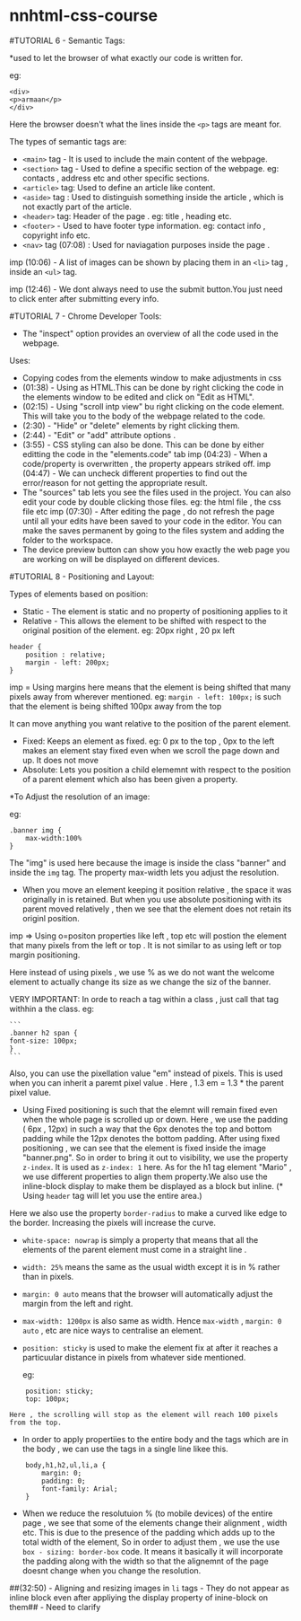 # nnhtml-css-course
#TUTORIAL 6 - Semantic Tags:

*used to let the browser of what exactly our code is written for.

eg:

 ```
<div>
<p>armaan</p>
</div>
```

Here the browser doesn't what the lines inside the ```<p>``` tags are meant for.

The types of semantic tags are:

* ```<main>``` tag - It is used to include the main content of the webpage.
* ```<section>``` tag - Used to define a specific section of the webpage.
	eg: contacts , address  etc and other specific sections.
* ```<article>``` tag: Used to define an article like content.
* ```<aside>``` tag : Used to distinguish something inside the article , which is not exactly part of the article.
* ```<header>``` tag: Header of the page .
	eg: title , heading etc.
* ```<footer>``` - Used to have footer type information. 
	eg: contact info , copyright info etc.
* ```<nav>``` tag (07:08) : Used for naviagation purposes inside the page .

imp (10:06) - A list of images can be shown by placing them in an ```<li>``` tag , inside an ```<ul>``` tag. 

imp (12:46) - We dont always need to use the submit button.You just need to click enter after submitting every info.


#TUTORIAL 7 - Chrome Developer Tools:


* The "inspect" option provides an overview of all the code used in the webpage.

Uses:

* Copying codes from the elements window to make adjustments in css
* (01:38) - Using as HTML.This can be done by right clicking the code in the elements window to be edited and click on "Edit as HTML".
* (02:15) - Using "scroll intp view" bu right clicking on the code element. This will take you to the body of the webpage related to the code.
* (2:30) - "Hide" or "delete" elements by right clicking them.
* (2:44) - "Edit" or "add" attribute options .
* (3:55) - CSS styling can also be done. This can be done by either editting the code in the "elements.code" tab
imp (04:23) - When a code/property is overwritten , the property appears striked off.
imp (04:47) - We can uncheck different properties to find out the error/reason for not getting the appropriate result.
* The "sources" tab lets you see the files used in the project. You can also edit your code by double clicking those files.
	eg: the html file , the css file etc
imp (07:30) - After editing the page , do not refresh the page until all your edits have been saved to your code in the editor.
      You can make the saves permanent by going to the files system and adding the folder to the workspace.
* The device preview button can show you how exactly the web page you are working on will be displayed on different devices.


#TUTORIAL 8 - Positioning and Layout:

Types of elements based on position:

* Static - The element is static and no property of positioning applies to it
* Relative - This allows the element to be shifted with respect to the original position of the element.
	eg: 20px right , 20 px left 
```
header {
	position : relative;
	margin - left: 200px;
}
```
imp = Using margins here means that the element is being shifted that many pixels away from wherever mentioned.
	eg: ```margin - left: 100px;``` is such that the element is being shifted 100px away from the top

It can move anything you want relative to the position of the parent element.

* Fixed: Keeps an element as fixed.
	eg: 0 px to the top , 0px to the left makes an element stay fixed even when we scroll the page down and up. It does not move
* Absolute: Lets you position a child elememnt with respect to the position of a parent element which also has been given a property.


*To Adjust the resolution of an image:

eg:

```
.banner img {
	max-width:100%          
}
```
The "img" is used here because the image is inside the class "banner" and inside the ```img``` tag.
The property max-width lets you adjust the resolution.
* When you move an element keeping it position relative , the space it was originally in is retained. But when you use absolute 
positioning with its parent moved relatively , then we see that the element does not retain its originl position.

imp => Using o=positon properties like left , top etc will postion the element that many pixels from the left or top . 
It is not similar to 
as using left or top margin positioning.

Here instead of using pixels , we use % as we do not want the welcome element to actually change its size as we change the siz of 
the banner. 

 
VERY IMPORTANT: 
In orde to reach a tag within a class , just call that tag withhin a the class.
	eg:
	
	```
	.banner h2 span {
	font-size: 100px;
	}
	```
	
Also, you can use the pixellation value "em" instead of pixels. 
This is used when you can inherit a paremt pixel value . Here , 1.3 em = 1.3  * the parent pixel value.



* Using Fixed positioning is such that the elemnt will remain fixed even when the whole page is scrolled up or down.
 Here  , we use the padding ( 6px , 12px) in such a way that the 6px denotes the top and bottom padding while the 12px denotes the
bottom padding. 
After using fixed positioning , we can see that the element is fixed inside the image  "banner.png". So in order to bring it out to visibility, 
we use the property ```z-index```. It is used as ```z-index: 1``` here.
As for the h1 tag element "Mario" , we use different properties to align them property.We also use the inline-block display to make
them be displayed  as a block but inline.
(* Using ```header``` tag will let you use the entire area.)

Here we also use the property ```border-radius``` to make a curved like edge to the border. Increasing the pixels will increase 
the curve.

* ```white-space: nowrap``` is simply a property that means that all the elements of the parent element must come in a straight line .
* ```width: 25%``` means the same as the usual width except it is in % rather than in pixels.
* ```margin: 0 auto``` means that the browser will automatically adjust the margin from the left and right.
* ```max-width: 1200px``` is also same as width.
Hence ```max-width``` , ```margin: 0 auto``` , etc are nice ways to centralise an element.
* ```position: sticky``` is used to make the element fix at after it reaches a particuular distance in pixels from whatever side mentioned.

	eg:
```
	position: sticky;
	top: 100px;
```
	Here , the scrolling will stop as the element will reach 100 pixels from the top.

* In order to apply propertiies to the entire body and the tags which are in the body , we can use the tags in a single line likee this.

```
	body,h1,h2,ul,li,a {
    	margin: 0;
    	padding: 0;
    	font-family: Arial;
	}
```
* When we reduce the resolutuion % (to mobile devices) of the entire page , we see that some of the elements change their alignment , width etc. 
This is due to the presence of the padding which adds up to the total width of the element, So in order
to adjust them , we use the use ```box - sizing: border-box``` code. It means it basically it will incorporate the padding along with 
the width so that the alignemnt of the page doesnt change when you change the resolution.

##(32:50) - Aligning and resizing images in ```li``` tags - 
They do not appear as inline block even after appliying the display property of inine-block on them## - Need to clarify
